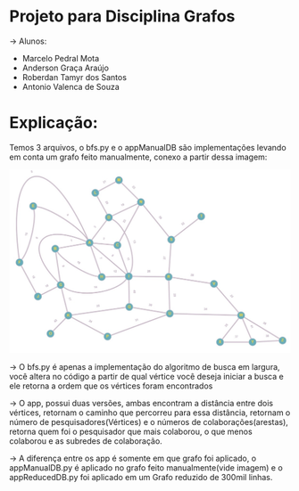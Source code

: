 # Projeto para Disciplina Grafos
-> Alunos:
- Marcelo Pedral Mota
- Anderson Graça Araújo
- Roberdan Tamyr dos Santos
- Antonio Valenca de Souza

# Explicação:

Temos 3 arquivos, o bfs.py e o appManualDB são implementações levando em conta um grafo feito manualmente, conexo a partir dessa imagem:

![Grafo feito manualmente](manualGraph.jpg)

-> O bfs.py é apenas a implementação do algoritmo de busca em largura, você altera no código a partir de qual vértice você deseja iniciar a busca e ele retorna a ordem que os vértices foram encontrados

-> O app, possui duas versões, ambas encontram a distância entre dois vértices, retornam o caminho que percorreu para essa distância, retornam o número de pesquisadores(Vértices) e o números de colaborações(arestas), retorna quem foi o pesquisador que mais colaborou, o que menos colaborou e as subredes de colaboração.

-> A diferença entre os app é somente em que grafo foi aplicado, o appManualDB.py é aplicado no grafo feito manualmente(vide imagem) e o appReducedDB.py foi aplicado em um Grafo reduzido de 300mil linhas. 